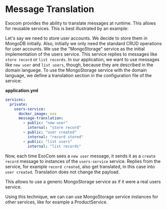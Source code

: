 # Message Translation

Exocom provides the ability to translate messages at runtime.
This allows for reusable services.
This is best illustrated by an example:

Let's say we need to store user accounts.
We decide to store them in MongoDB initially.
Also, initially we only need the standard CRUD operations for user accounts.
We use the "MongoStorage" service as the initial implementation of the users service.
This service replies to messages like `store record` or `list records`.
In our application, we want to use messages like `new user` and `list users`, though,
because they are described in the domain languege.
To use the MongoStorage service with the domain language,
we define a translation section in the configuration file of the service:

__application.yml__
```yml
services:
  private:
    users-service:
      docker_image: xxx
      message-translation:
        - public: "new user"
          internal: "store record"
        - public: "user created"
          internal: "record stored"
        - public: "list users"
          internal: "list records"
```

Now, each time ExoCom sees a `new user` message,
it sends it as a `create record` message to instances of the `users-service` service.
Replies from the service, for example `record created`, also get translated,
in this case into `user created`.
Translation does not change the payload.

This allows to use a generic MongoStorage service as if it were a real users service.

Using this technique, we can can use MongoStorage service instances
for other services, like for example a ProductService.
